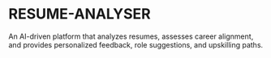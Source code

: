 # RESUME-ANALYSER
An AI-driven platform that analyzes resumes, assesses career alignment, and provides personalized feedback, role suggestions, and upskilling paths.

